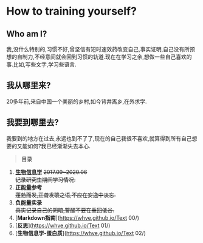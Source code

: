 # **How to training yourself?**   
## Who am I?
我,没什么特别的,习惯不好,曾坚信有短时速效药改变自己,事实证明,自己没有所预想的自制力,不经意间就会回到习惯的轨道.现在在学习之余,想做一些自己喜欢的事.比如,写些文字,学习些语言.
## 我从哪里来?
20多年前,来自中国一个美丽的乡村,如今背井离乡,在外求学.
## 我要到哪里去?
我要到的地方在过去,永远也到不了了,现在的自己我很不喜欢,就算得到所有自己想要的又能如何?我已经渐渐失去本心.
>  **目录**
1. [**生物信息学**](https://whve.github.io/Bioinformatics/)  ~~2017.09~2020.06  
记录研究生期间学习情况.~~
1. **正能量参考**  
~~蓬勃而发,正聋发聩之语,不应在安逸中淡忘.~~
1. **负能量实录**  
~~真实记录自己的阴暗,警醒不要在重回低谷.~~
1. [**Markdown指南**](https://whve.github.io/Text 00/)
1. [**反思**](https://whve.github.io/Text 01/)
1. [**生物信息学-蛋白质**](https://whve.github.io/Text 02/)
